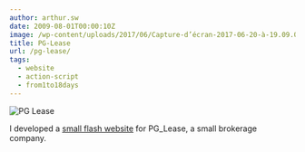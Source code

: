 ```yaml
---
author: arthur.sw
date: 2009-08-01T00:00:10Z
image: /wp-content/uploads/2017/06/Capture-d’écran-2017-06-20-à-19.09.08-thumb.png
title: PG-Lease
url: /pg-lease/
tags:
  - website
  - action-script
  - from1to18days
---
```


![PG Lease](/wp-content/uploads/2017/06/Capture-d’écran-2017-06-20-à-19.09.08.png)
 
I developed a [small flash website](http://pglease.com/) for PG_Lease, a small brokerage company.